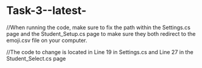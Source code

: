# Task-3--latest-
 
//When running the code, make sure to fix the path within the Settings.cs page and the Student_Setup.cs page to make sure they both redirect to the emoji.csv file on your computer.

//The code to change is located in Line 19 in Settings.cs and Line 27 in the Student_Select.cs page
